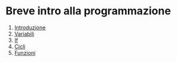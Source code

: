 # Breve intro alla programmazione

1) [Introduzione](./tutorial/10_intro.md)
2) [Variabili](./tutorial/20_variabili.md)
3) [If](./tutorial/30_if.md)
4) [Cicli](./tutorial/40_cicli.md)
5) [Funzioni](./tutorial/50_funzioni.md)
